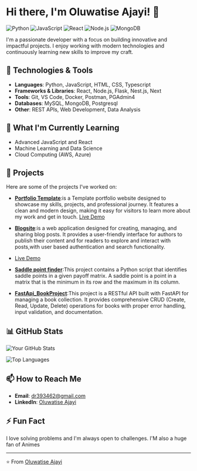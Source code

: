 # Hi there, I'm Oluwatise Ajayi! 👋


![Python](https://img.shields.io/badge/Python-3776AB?style=for-the-badge&logo=python&logoColor=white)
![JavaScript](https://img.shields.io/badge/JavaScript-F7DF1E?style=for-the-badge&logo=javascript&logoColor=black)
![React](https://img.shields.io/badge/React-20232A?style=for-the-badge&logo=react&logoColor=61DAFB)
![Node.js](https://img.shields.io/badge/Node.js-339933?style=for-the-badge&logo=node.js&logoColor=white)
![MongoDB](https://img.shields.io/badge/MongoDB-47A248?style=for-the-badge&logo=mongodb&logoColor=white)

I'm a passionate developer with a focus on building innovative and impactful projects. I enjoy working with modern technologies and continuously learning new skills to improve my craft.

## 🚀 Technologies & Tools

- **Languages**: Python, JavaScript, HTML, CSS, Typescript
- **Frameworks & Libraries**: React, Node.js, Flask, Nest.js, Next 
- **Tools**: Git, VS Code, Docker, Postman, PGAdmin4
- **Databases**: MySQL, MongoDB, Postgresql
- **Other**: REST APIs, Web Development, Data Analysis

## 🌱 What I'm Currently Learning

- Advanced JavaScript and React
- Machine Learning and Data Science
- Cloud Computing (AWS, Azure)

## 💼 Projects

Here are some of the projects I've worked on:

- **[Portfolio Template](https://github.com/Oluwatise-Ajayi/OdunPortfolio)**:is a Template portfolio website designed to showcase my skills, projects, and professional journey. It features a clean and modern design, making it easy for visitors to learn more about my work and get in touch.
   [Live Demo](https://lexballer.netlify.app/)
  
- **[Blogsite](https://github.com/Oluwatise-Ajayi/Blogsite)**:is a web application designed for creating, managing, and sharing blog posts. It provides a user-friendly interface for authors to publish their content and for readers to explore and interact with posts,with user based authentication and search functionality.
-  [Live Demo](https://blogsite-demo.onrender.com/blogs)
  
- **[Saddle point finder](https://github.com/Oluwatise-Ajayi/Saddle_point_finder)**:This project contains a Python script that identifies saddle points in a given payoff matrix. A saddle point is a point in a matrix that is the minimum in its row and the maximum in its column.

-  **[FastApi_BookProject](https://github.com/Oluwatise-Ajayi/FastApi_BookProject)**:This project is a RESTful API built with FastAPI for managing a book collection. It provides comprehensive CRUD (Create, Read, Update, Delete) operations for books with proper error handling, input validation, and documentation.

## 📊 GitHub Stats

![Your GitHub Stats](https://github-readme-stats.vercel.app/api?username=Oluwatise-Ajayi&show_icons=true&theme=radical)

![Top Languages](https://github-readme-stats.vercel.app/api/top-langs/?username=Oluwatise-Ajayi&layout=compact&theme=radical)

## 📫 How to Reach Me

- **Email**: [dr393462@gmail.com](mailto:dr393462@gmail.com)
- **LinkedIn**: [Oluwatise Ajayi](https://www.linkedin.com/in/oluwatise-ajayi-26697b1ba/)

## ⚡ Fun Fact

I love solving problems and I'm always open to challenges. I'M also a huge fan of Animes

---

⭐️ From [Oluwatise Ajayi](https://github.com/Oluwatise-Ajayi)

